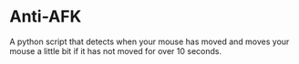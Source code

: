 # Anti-AFK
A python script that detects when your mouse has moved and moves your mouse a little bit if it has not moved for over 10 seconds.
